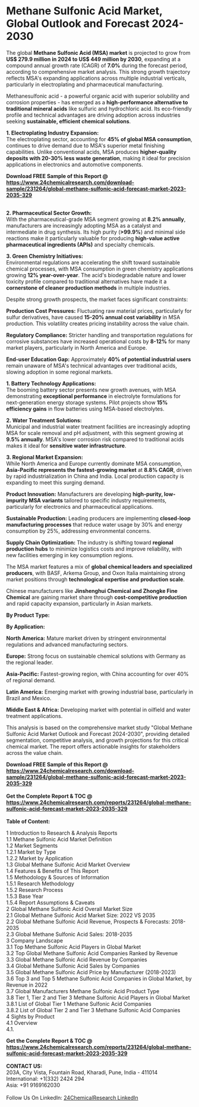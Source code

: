 <h1>Methane Sulfonic Acid Market, Global Outlook and Forecast 2024-2030</h1><p>The global <strong>Methane Sulfonic Acid (MSA) market</strong> is projected to grow from <strong>US$ 279.9 million in 2024 to US$ 449 million by 2030</strong>, expanding at a compound annual growth rate (CAGR) of <strong>7.0%</strong> during the forecast period, according to comprehensive market analysis. This strong growth trajectory reflects MSA's expanding applications across multiple industrial verticals, particularly in electroplating and pharmaceutical manufacturing.</p><p>Methanesulfonic acid - a powerful organic acid with superior solubility and corrosion properties - has emerged as a <strong>high-performance alternative to traditional mineral acids</strong> like sulfuric and hydrochloric acid. Its eco-friendly profile and technical advantages are driving adoption across industries seeking <strong>sustainable, efficient chemical solutions</strong>.</p><p><strong>1. Electroplating Industry Expansion:</strong><br>
The electroplating sector, accounting for <strong>45% of global MSA consumption</strong>, continues to drive demand due to MSA's superior metal finishing capabilities. Unlike conventional acids, MSA produces <strong>higher-quality deposits with 20-30% less waste generation</strong>, making it ideal for precision applications in electronics and automotive components.</p><div><b>Download FREE Sample of this Report @ 
            <a href="https://www.24chemicalresearch.com/download-sample/231264/global-methane-sulfonic-acid-forecast-market-2023-2035-329">
            https://www.24chemicalresearch.com/download-sample/231264/global-methane-sulfonic-acid-forecast-market-2023-2035-329</a></b></div><br><p><strong>2. Pharmaceutical Sector Growth:</strong><br>
With the pharmaceutical-grade MSA segment growing at <strong>8.2% annually</strong>, manufacturers are increasingly adopting MSA as a catalyst and intermediate in drug synthesis. Its high purity (<strong>&gt;99.9%</strong>) and minimal side reactions make it particularly valuable for producing <strong>high-value active pharmaceutical ingredients (APIs)</strong> and specialty chemicals.</p><p><strong>3. Green Chemistry Initiatives:</strong><br>
Environmental regulations are accelerating the shift toward sustainable chemical processes, with MSA consumption in green chemistry applications growing <strong>12% year-over-year</strong>. The acid's biodegradable nature and lower toxicity profile compared to traditional alternatives have made it a <strong>cornerstone of cleaner production methods</strong> in multiple industries.</p><p>Despite strong growth prospects, the market faces significant constraints:</p><p><strong>Production Cost Pressures:</strong> Fluctuating raw material prices, particularly for sulfur derivatives, have caused <strong>15-20% annual cost variability</strong> in MSA production. This volatility creates pricing instability across the value chain.</p><p><strong>Regulatory Compliance:</strong> Stricter handling and transportation regulations for corrosive substances have increased operational costs by <strong>8-12%</strong> for many market players, particularly in North America and Europe.</p><p><strong>End-user Education Gap:</strong> Approximately <strong>40% of potential industrial users</strong> remain unaware of MSA's technical advantages over traditional acids, slowing adoption in some regional markets.</p><p><strong>1. Battery Technology Applications:</strong><br>
The booming battery sector presents new growth avenues, with MSA demonstrating <strong>exceptional performance</strong> in electrolyte formulations for next-generation energy storage systems. Pilot projects show <strong>15% efficiency gains</strong> in flow batteries using MSA-based electrolytes.</p><p><strong>2. Water Treatment Solutions:</strong><br>
Municipal and industrial water treatment facilities are increasingly adopting MSA for scale removal and pH adjustment, with this segment growing at <strong>9.5% annually</strong>. MSA's lower corrosion risk compared to traditional acids makes it ideal for <strong>sensitive water infrastructure</strong>.</p><p><strong>3. Regional Market Expansion:</strong><br>
While North America and Europe currently dominate MSA consumption, <strong>Asia-Pacific represents the fastest-growing market</strong> at <strong>8.8% CAGR</strong>, driven by rapid industrialization in China and India. Local production capacity is expanding to meet this surging demand.</p><p><strong>Product Innovation:</strong> Manufacturers are developing <strong>high-purity, low-impurity MSA variants</strong> tailored to specific industry requirements, particularly for electronics and pharmaceutical applications.</p><p><strong>Sustainable Production:</strong> Leading producers are implementing <strong>closed-loop manufacturing processes</strong> that reduce water usage by 30% and energy consumption by 25%, addressing environmental concerns.</p><p><strong>Supply Chain Optimization:</strong> The industry is shifting toward <strong>regional production hubs</strong> to minimize logistics costs and improve reliability, with new facilities emerging in key consumption regions.</p><p>The MSA market features a mix of <strong>global chemical leaders and specialized producers</strong>, with BASF, Arkema Group, and Oxon Italia maintaining strong market positions through <strong>technological expertise and production scale</strong>.</p><p>Chinese manufacturers like <strong>Jinshenghui Chemical and Zhongke Fine Chemical</strong> are gaining market share through <strong>cost-competitive production</strong> and rapid capacity expansion, particularly in Asian markets.</p><p><strong>By Product Type:</strong></p><p><strong>By Application:</strong></p><p><strong>North America:</strong> Mature market driven by stringent environmental regulations and advanced manufacturing sectors.</p><p><strong>Europe:</strong> Strong focus on sustainable chemical solutions with Germany as the regional leader.</p><p><strong>Asia-Pacific:</strong> Fastest-growing region, with China accounting for over 40% of regional demand.</p><p><strong>Latin America:</strong> Emerging market with growing industrial base, particularly in Brazil and Mexico.</p><p><strong>Middle East &amp; Africa:</strong> Developing market with potential in oilfield and water treatment applications.</p><p>This analysis is based on the comprehensive market study "Global Methane Sulfonic Acid Market Outlook and Forecast 2024-2030", providing detailed segmentation, competitive analysis, and growth projections for this critical chemical market. The report offers actionable insights for stakeholders across the value chain.</p><div><b>Download FREE Sample of this Report @ 
            <a href="https://www.24chemicalresearch.com/download-sample/231264/global-methane-sulfonic-acid-forecast-market-2023-2035-329">
            https://www.24chemicalresearch.com/download-sample/231264/global-methane-sulfonic-acid-forecast-market-2023-2035-329</a></b></div><br><div><b>Get the Complete Report & TOC @ 
            <a href="https://www.24chemicalresearch.com/reports/231264/global-methane-sulfonic-acid-forecast-market-2023-2035-329">
            https://www.24chemicalresearch.com/reports/231264/global-methane-sulfonic-acid-forecast-market-2023-2035-329</a></b></div><br>
            <b>Table of Content:</b><p>1 Introduction to Research & Analysis Reports<br />
    1.1 Methane Sulfonic Acid Market Definition<br />
    1.2 Market Segments<br />
        1.2.1 Market by Type<br />
        1.2.2 Market by Application<br />
    1.3 Global Methane Sulfonic Acid Market Overview<br />
    1.4 Features & Benefits of This Report<br />
    1.5 Methodology & Sources of Information<br />
        1.5.1 Research Methodology<br />
        1.5.2 Research Process<br />
        1.5.3 Base Year<br />
        1.5.4 Report Assumptions & Caveats<br />
2 Global Methane Sulfonic Acid Overall Market Size<br />
    2.1 Global Methane Sulfonic Acid Market Size: 2022 VS 2035<br />
    2.2 Global Methane Sulfonic Acid Revenue, Prospects & Forecasts: 2018-2035<br />
    2.3 Global Methane Sulfonic Acid Sales: 2018-2035<br />
3 Company Landscape<br />
    3.1 Top Methane Sulfonic Acid Players in Global Market<br />
    3.2 Top Global Methane Sulfonic Acid Companies Ranked by Revenue<br />
    3.3 Global Methane Sulfonic Acid Revenue by Companies<br />
    3.4 Global Methane Sulfonic Acid Sales by Companies<br />
    3.5 Global Methane Sulfonic Acid Price by Manufacturer (2018-2023)<br />
    3.6 Top 3 and Top 5 Methane Sulfonic Acid Companies in Global Market, by Revenue in 2022<br />
    3.7 Global Manufacturers Methane Sulfonic Acid Product Type<br />
    3.8 Tier 1, Tier 2 and Tier 3 Methane Sulfonic Acid Players in Global Market<br />
        3.8.1 List of Global Tier 1 Methane Sulfonic Acid Companies<br />
        3.8.2 List of Global Tier 2 and Tier 3 Methane Sulfonic Acid Companies<br />
4 Sights by Product<br />
    4.1 Overview<br />
        4.1.</p><div><b>Get the Complete Report & TOC @ 
            <a href="https://www.24chemicalresearch.com/reports/231264/global-methane-sulfonic-acid-forecast-market-2023-2035-329">
            https://www.24chemicalresearch.com/reports/231264/global-methane-sulfonic-acid-forecast-market-2023-2035-329</a></b></div><br><b>CONTACT US:</b><br>
            203A, City Vista, Fountain Road, Kharadi, Pune, India - 411014<br>
            International: +1(332) 2424 294<br>
            Asia: +91 9169162030 <br><br>
            Follow Us On LinkedIn: <a href="https://www.linkedin.com/company/24chemicalresearch/">24ChemicalResearch LinkedIn</a>